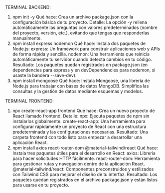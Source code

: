 TERMINAL BACKEND:

1. npm init -y
Qué hace: Crea un archivo package.json con la configuración básica de tu proyecto.
Detalle: La opción -y rellena automáticamente las preguntas con valores predeterminados (nombre del proyecto, versión, etc.), evitando que tengas que responderlas manualmente.
2. npm install express nodemon
Qué hace: Instala dos paquetes de Node.js:
express: Un framework para construir aplicaciones web y APIs de forma rápida y sencilla.
nodemon: Una herramienta que reinicia automáticamente tu servidor cuando detecta cambios en tu código.
Resultado: Los paquetes quedan registrados en package.json (en dependencies para express y en devDependencies para nodemon, si usaste la bandera --save-dev).
3. npm install mongoose
Qué hace: Instala Mongoose, una librería de Node.js para trabajar con bases de datos MongoDB. Simplifica las consultas y la gestión de datos mediante esquemas y modelos.


TERMINAL FRONTEND:


1. npx create-react-app frontend
Qué hace: Crea un nuevo proyecto de React llamado frontend.
Detalle:
npx: Ejecuta paquetes de npm sin instalarlos globalmente.
create-react-app: Una herramienta para configurar rápidamente un proyecto de React con una estructura predeterminada y las configuraciones necesarias.
Resultado: Una carpeta frontend con todo listo para empezar a desarrollar una aplicación React.
2. npm install axios react-router-dom @material-tailwind/react
Qué hace: Instala tres paquetes útiles para el desarrollo en React:
axios: Librería para hacer solicitudes HTTP fácilmente.
react-router-dom: Herramienta para gestionar rutas y navegación dentro de la aplicación React.
@material-tailwind/react: Componentes preconstruidos y estilizados con Tailwind CSS para mejorar el diseño de tu interfaz.
Resultado: Los paquetes quedan registrados en el archivo package.json y están listos para usarse en tu proyecto.
